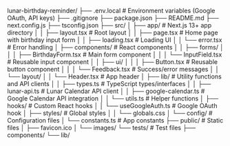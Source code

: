 lunar-birthday-reminder/
├── .env.local                    # Environment variables (Google OAuth, API keys)
├── .gitignore
├── package.json
├── README.md
├── next.config.js
├── tsconfig.json
├── src/
│   ├── app/                      # Next.js 13+ app directory
│   │   ├── layout.tsx            # Root layout
│   │   ├── page.tsx             # Home page with birthday input form
│   │   ├── loading.tsx          # Loading UI
│   │   └── error.tsx            # Error handling
│   ├── components/              # React components
│   │   ├── forms/
│   │   │   ├── BirthdayForm.tsx    # Main form component
│   │   │   └── InputField.tsx      # Reusable input component
│   │   ├── ui/
│   │   │   ├── Button.tsx          # Reusable button component
│   │   │   └── Feedback.tsx        # Success/error messages
│   │   └── layout/
│   │       └── Header.tsx          # App header
│   ├── lib/                     # Utility functions and API clients
│   │   ├── types.ts             # TypeScript types/interfaces
│   │   ├── lunar-api.ts         # Lunar Calendar API client
│   │   ├── google-calendar.ts   # Google Calendar API integration
│   │   └── utils.ts             # Helper functions
│   ├── hooks/                   # Custom React hooks
│   │   └── useGoogleAuth.ts     # Google OAuth hook
│   ├── styles/                  # Global styles
│   │   └── globals.css
│   └── config/                  # Configuration files
│       └── constants.ts         # App constants
├── public/                      # Static files
│   ├── favicon.ico
│   └── images/
└── tests/                       # Test files
    ├── components/
    └── lib/
